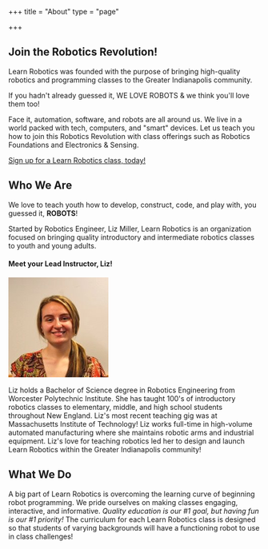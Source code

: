+++
title = "About"
type = "page"

+++
## Join the Robotics Revolution!

Learn Robotics was founded with the purpose of bringing high-quality robotics and programming classes to the Greater Indianapolis community.

If you hadn't already guessed it, WE LOVE ROBOTS & we think you'll love them too!

Face it, automation, software, and robots are all around us. We live in a world packed with tech, computers, and "smart" devices. Let us teach you how to join this Robotics Revolution with class offerings such as Robotics Foundations and Electronics & Sensing.

[Sign up for a Learn Robotics class, today!](http://LearnRobotics.Eventbrite.com)

## Who We Are

We love to teach youth how to develop, construct, code, and play with, you guessed it, **ROBOTS**!

Started by Robotics Engineer, Liz Miller, Learn Robotics is an organization focused on bringing quality introductory and intermediate robotics classes to youth and young adults.

#### Meet your Lead Instructor, Liz!

![](https://github.com/learnroboticsclass/learnroboticsclass.github.io/blob/master/img/liz.jpg?raw=true)

<div>

Liz holds a Bachelor of Science degree in Robotics Engineering from Worcester Polytechnic Institute. She has taught 100's of introductory robotics classes to elementary, middle, and high school students throughout New England. Liz's most recent teaching gig was at Massachusetts Institute of Technology! Liz works full-time in high-volume automated manufacturing where she maintains robotic arms and industrial equipment. Liz's love for teaching robotics led her to design and launch Learn Robotics within the Greater Indianapolis community!

## What We Do

A big part of Learn Robotics is overcoming the learning curve of beginning robot programming. We pride ourselves on making classes engaging, interactive, and informative. _Quality education is our #1 goal, but having fun is our #1 priority!_ The curriculum for each Learn Robotics class is designed so that students of varying backgrounds will have a functioning robot to use in class challenges!

</div>